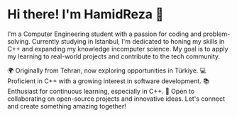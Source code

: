 # Hi there! I'm HamidReza 👋
I'm a Computer Engineering student with a passion for coding and problem-solving. Currently studying in Istanbul, I'm dedicated to honing my skills in C++ and expanding 
my knowledge incomputer science. My goal is to apply my learning to real-world projects and contribute to the tech community.

🌍 Originally from Tehran, now exploring opportunities in Türkiye.
💻 Proficient in C++ with a growing interest in software development.
📚 Enthusiast for continuous learning, especially in C++.
🌱 Open to collaborating on open-source projects and innovative ideas.
Let's connect and create something amazing together!
